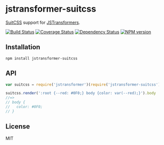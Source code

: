 # jstransformer-suitcss

[SuitCSS](https://github.com/suitcss/preprocessor) support for [JSTransformers](http://github.com/jstransformers).

[![Build Status](https://img.shields.io/travis/jstransformers/jstransformer-suitcss/master.svg)](https://travis-ci.org/jstransformers/jstransformer-suitcss)
[![Coverage Status](https://img.shields.io/coveralls/jstransformers/jstransformer-suitcss/master.svg)](https://coveralls.io/r/jstransformers/jstransformer-suitcss?branch=master)
[![Dependency Status](https://img.shields.io/david/jstransformers/jstransformer-suitcss/master.svg)](http://david-dm.org/jstransformers/jstransformer-suitcss)
[![NPM version](https://img.shields.io/npm/v/jstransformer-suitcss.svg)](https://www.npmjs.org/package/jstransformer-suitcss)

## Installation

    npm install jstransformer-suitcss

## API

```js
var suitcss = require('jstransformer')(require('jstransformer-suitcss'));

suitcss.render(':root {--red: #0F0;} body {color: var(--red);}').body
//=>
// body {
//   color: #0F0;
// }
```

## License

MIT
